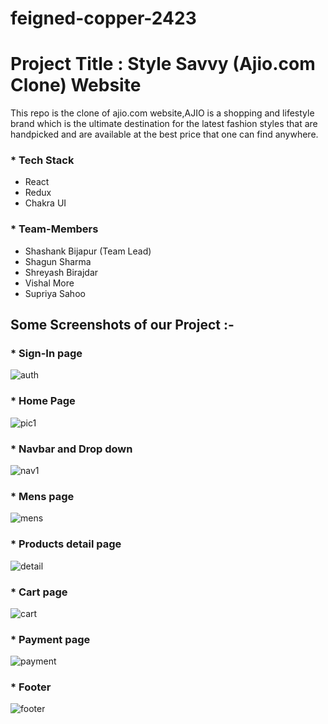 # feigned-copper-2423
# Project Title : Style Savvy (Ajio.com Clone) Website

This repo is the clone of ajio.com website,AJIO is a shopping and lifestyle brand which is the ultimate destination for the latest fashion styles that are handpicked and are available at the best price that one can find anywhere. 

### * Tech Stack

- React
- Redux
- Chakra UI


### * Team-Members

- Shashank Bijapur (Team Lead)
- Shagun Sharma
- Shreyash Birajdar
- Vishal More
- Supriya Sahoo

## Some Screenshots of our Project :-

### * Sign-In page

![auth](https://user-images.githubusercontent.com/108183568/236767661-d77f5b63-f922-4d80-ab12-6e344b8ec9af.jpeg)

### * Home Page 

![pic1](https://user-images.githubusercontent.com/108183568/236765667-22793952-98bf-4617-9b41-4ef0ac0ffe36.jpeg)

### * Navbar and Drop down

![nav1](https://user-images.githubusercontent.com/108183568/236766244-41b4e838-054e-4ed3-93f3-8c8e79ce0a47.jpeg)

### * Mens page

![mens](https://user-images.githubusercontent.com/108183568/236766687-9db79b6b-63ed-49ab-aa31-75766f7a7381.jpeg)

### * Products detail page

![detail](https://user-images.githubusercontent.com/108183568/236767281-076b1633-c925-499e-9eaf-479082a1d026.jpeg)

### * Cart page

![cart](https://user-images.githubusercontent.com/108183568/236769897-69b75e3a-9d1f-4c52-91c9-eb1887f92314.jpeg)

### * Payment page

![payment](https://user-images.githubusercontent.com/108183568/236770330-3844a281-8822-4c97-909a-d2e8b65d9bc7.jpeg)

### * Footer 

![footer](https://user-images.githubusercontent.com/108183568/236771153-3f717803-6964-4150-a967-a7aedf632397.jpeg)



